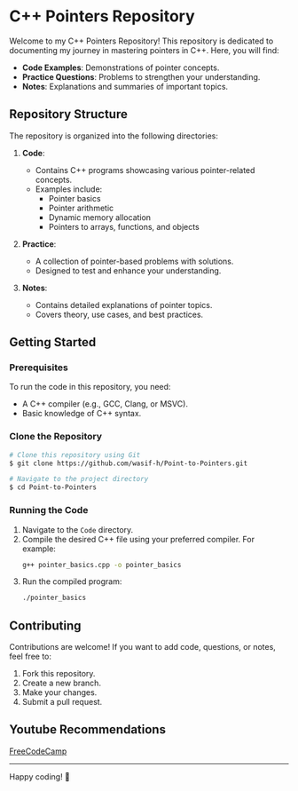 # C++ Pointers Repository

Welcome to my C++ Pointers Repository! This repository is dedicated to documenting my journey in mastering pointers in C++. Here, you will find:

- **Code Examples**: Demonstrations of pointer concepts.
- **Practice Questions**: Problems to strengthen your understanding.
- **Notes**: Explanations and summaries of important topics.

## Repository Structure

The repository is organized into the following directories:

1. **Code**: 
   - Contains C++ programs showcasing various pointer-related concepts.
   - Examples include:
     - Pointer basics
     - Pointer arithmetic
     - Dynamic memory allocation
     - Pointers to arrays, functions, and objects

2. **Practice**: 
   - A collection of pointer-based problems with solutions.
   - Designed to test and enhance your understanding.

3. **Notes**: 
   - Contains detailed explanations of pointer topics.
   - Covers theory, use cases, and best practices.

## Getting Started

### Prerequisites
To run the code in this repository, you need:

- A C++ compiler (e.g., GCC, Clang, or MSVC).
- Basic knowledge of C++ syntax.

### Clone the Repository
```bash
# Clone this repository using Git
$ git clone https://github.com/wasif-h/Point-to-Pointers.git

# Navigate to the project directory
$ cd Point-to-Pointers
```

### Running the Code

1. Navigate to the `Code` directory.
2. Compile the desired C++ file using your preferred compiler. For example:
   ```bash
   g++ pointer_basics.cpp -o pointer_basics
   ```
3. Run the compiled program:
   ```bash
   ./pointer_basics
   ```

## Contributing

Contributions are welcome! If you want to add code, questions, or notes, feel free to:

1. Fork this repository.
2. Create a new branch.
3. Make your changes.
4. Submit a pull request.

## Youtube Recommendations
[FreeCodeCamp](https://youtu.be/zuegQmMdy8M?si=s809M9CD0kd5yEoQ)

---

Happy coding! 🎉
